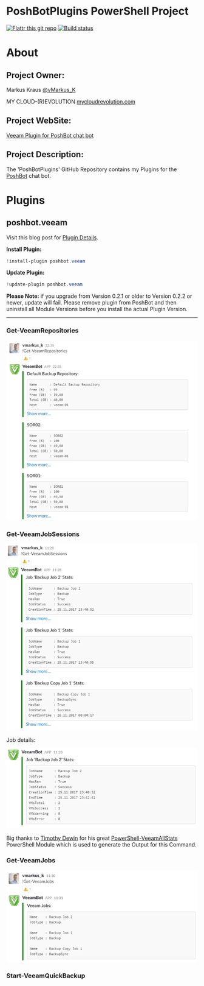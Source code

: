 PoshBotPlugins PowerShell Project
=============
[![Flattr this git repo](http://api.flattr.com/button/flattr-badge-large.png)](https://flattr.com/submit/auto?user_id=vMarkus_K&url=https://github.com/mycloudrevolution/PoshBotPlugins&title=PoshBotPlugins&language=Powershell&tags=github&category=software)
[![Build status](https://ci.appveyor.com/api/projects/status/ne1f3ta0cri18gkn?svg=true)](https://ci.appveyor.com/project/mycloudrevolution/poshbotplugins)
# About

## Project Owner:

Markus Kraus [@vMarkus_K](https://twitter.com/vMarkus_K)

MY CLOUD-(R)EVOLUTION [mycloudrevolution.com](http://mycloudrevolution.com/)

## Project WebSite:

[Veeam Plugin for PoshBot chat bot](https://mycloudrevolution.com/2017/11/27/veeam-plugin-for-poshbot-chat-bot/)

## Project Description:

The 'PoshBotPlugins' GitHub Repository contains my Plugins for the [PoshBot](https://github.com/poshbotio/PoshBot) chat bot.

# Plugins

## poshbot.veeam

Visit this blog post for [Plugin Details](https://mycloudrevolution.com/2017/11/27/veeam-plugin-for-poshbot-chat-bot/).

**Install Plugin:**

```powershell
!install-plugin poshbot.veeam
```

**Update Plugin:**

```powershell
!update-plugin poshbot.veeam
```

**Please Note:** if you upgrade from Version 0.2.1 or older to Version 0.2.2 or newer, update will fail. Please remove plugin from PoshBot and then uninstall all Module Versions before you install the actual Plugin Version.
___
### Get-VeeamRepositories

![Get-VeeamRepositories](/media/Get-VeeamRepositories.png)

### Get-VeeamJobSessions

![Get-VeeamSessions](/media/Get-VeeamJobSessions.png)

Job details:

![Get-VeeamSessions_Detail](/media/Get-VeeamJobSessions_Detail.png)

Big thanks to [Timothy Dewin](https://twitter.com/tdewin) for his great [PowerShell-VeeamAllStats](https://github.com/tdewin/randomsamples/tree/master/powershell-veeamallstat) PowerShell Module which is used to generate the Output for this Command.
### Get-VeeamJobs

![Get-VeeamJobs](/media/Get-VeeamJobs.png)

### Start-VeeamQuickBackup
